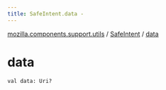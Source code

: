 ```yaml
---
title: SafeIntent.data - 
---
```


[mozilla.components.support.utils](../index.html) / [SafeIntent](index.html) / [data](./data.html)

# data

`val data: Uri?`